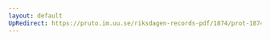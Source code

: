 ```yaml
---
layout: default
UpRedirect: https://pruto.im.uu.se/riksdagen-records-pdf/1874/prot-1874--fk--430/prot-1874--fk--430_000.pdf
---
```

